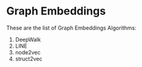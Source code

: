 # Graph Embeddings

These are the list of Graph Embeddings Algorithms:
1. DeepWalk
2. LINE
3. node2vec
4. struct2vec
